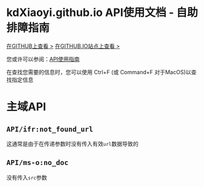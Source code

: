 # kdXiaoyi.github.io API使用文档 - 自助排障指南
[在GITHUB上查看 >](https://github.com/kdXiaoyi/kdxiaoyi.github.io/blob/main/api/index_h.md) [在GITHUB.IO站点上查看 >](https://kdxiaoyi.github.io/api/jump.htm?u=//kdxiaoyi.github.io/api/index_h)

您或许可以参阅：[API使用指南](https://github.com/kdXiaoyi/kdxiaoyi.github.io/blob/main/api/)

在查找您需要的信息时，您可以使用 Ctrl+F (或 Command+F 对于MacOS)以查找指定信息
# 主域API
## `API/ifr:not_found_url`
这通常是由于在传递参数时没有传入有效`url`数据导致的
## `API/ms-o:no_doc`
没有传入`src`参数